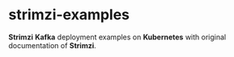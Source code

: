 # strimzi-examples

**Strimzi** **Kafka** deployment examples on **Kubernetes** with original documentation of **Strimzi**.

